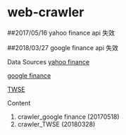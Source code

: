 # web-crawler

##2017/05/16 yahoo finance api 失效

##2018/03/27 google finance api 失效

Data Sources
[yahoo finance](https://finance.yahoo.com/quote/TWI)

[google finance](http://finance.google.com/finance/info?client=ig&q=TPE:2330)

[TWSE](http://www.twse.com.tw/exchangeReport/MI_INDEX?response=csv&date=20180328&type=ALL)


Content
1. crawler_google finance (20170518)
2. crawler_TWSE (20180328)

